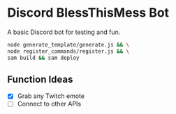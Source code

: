 # Discord BlessThisMess Bot

A basic Discord bot for testing and fun.

```bash
node generate_template/generate.js && \
node register_commands/register.js && \
sam build && sam deploy
```

## Function Ideas
- [x] Grab any Twitch emote
- [ ] Connect to other APIs